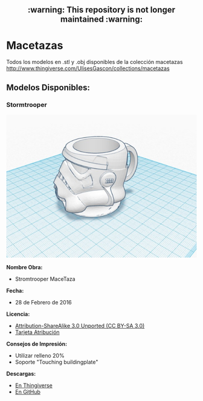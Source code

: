 <h2 align="center">:warning: This repository is not longer maintained :warning:</h2>

# Macetazas
Todos los modelos en .stl y .obj disponibles de la colección macetazas http://www.thingiverse.com/UlisesGascon/collections/macetazas

## Modelos Disponibles:

### Stormtrooper

![Diseño](https://github.com/UlisesGascon/Macetazas/blob/master/stormtrooper/images/design.jpg)

**Nombre Obra:**
- Stromtrooper MaceTaza

**Fecha:**
- 28 de Febrero de 2016

**Licencia:**
- [Attribution-ShareAlike 3.0 Unported (CC BY-SA 3.0)](http://creativecommons.org/licenses/by-sa/3.0/)
- [Tarjeta Atribución](http://www.thingiverse.com/thing:1376538/attribution_card)

**Consejos de Impresión:**
- Utilizar relleno 20%
- Soporte "Touching buildingplate"

**Descargas:**
- [En Thingiverse](http://www.thingiverse.com/thing:1376538)
- [En GitHub](https://github.com/UlisesGascon/Macetazas/tree/master/stormtrooper)
